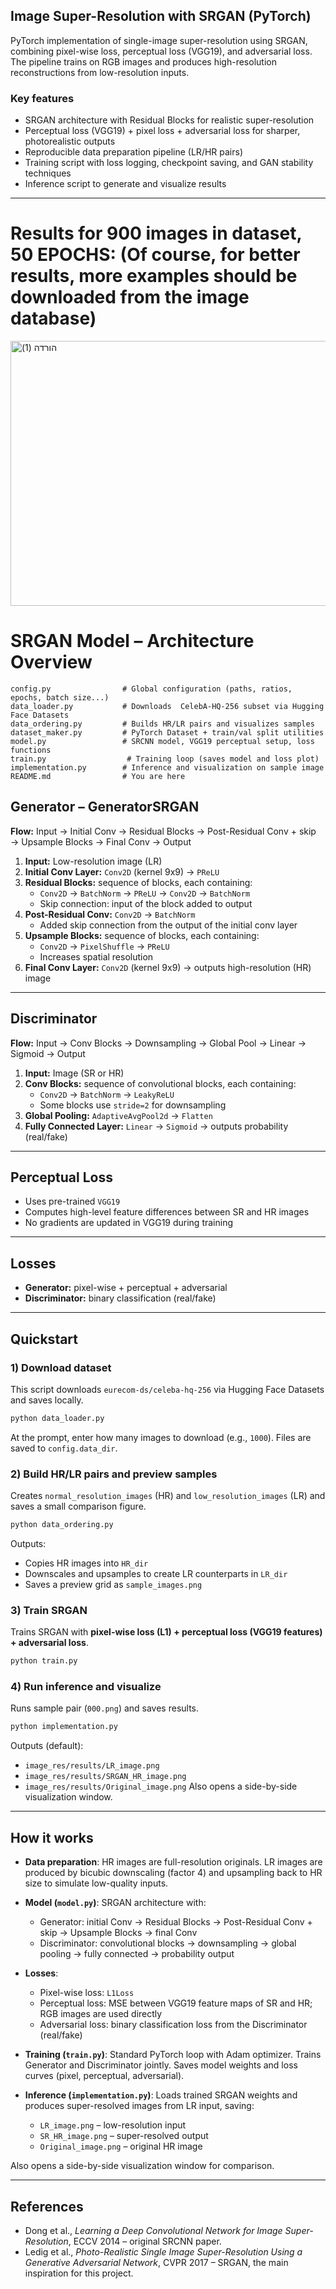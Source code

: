 ## Image Super-Resolution with SRGAN (PyTorch)
PyTorch implementation of single-image super-resolution using SRGAN, combining pixel-wise loss, perceptual loss (VGG19), and adversarial loss. The pipeline trains on RGB images and produces high-resolution reconstructions from low-resolution inputs.

### Key features
- SRGAN architecture with Residual Blocks for realistic super-resolution
- Perceptual loss (VGG19) + pixel loss + adversarial loss for sharper, photorealistic outputs
- Reproducible data preparation pipeline (LR/HR pairs)
- Training script with loss logging, checkpoint saving, and GAN stability techniques
- Inference script to generate and visualize results
---

# Results for 900 images in dataset, 50 EPOCHS: (Of course, for better results, more examples should be downloaded from the image database)

<img width="1189" height="424" alt="הורדה (1)" src="https://github.com/user-attachments/assets/1686b939-e312-41ba-8d3d-e7479d52ac7d" />


# SRGAN Model – Architecture Overview
```
config.py                # Global configuration (paths, ratios, epochs, batch size...)
data_loader.py           # Downloads  CelebA-HQ-256 subset via Hugging Face Datasets
data_ordering.py         # Builds HR/LR pairs and visualizes samples
dataset_maker.py         # PyTorch Dataset + train/val split utilities
model.py                 # SRCNN model, VGG19 perceptual setup, loss functions
train.py                  # Training loop (saves model and loss plot)
implementation.py        # Inference and visualization on sample image
README.md                # You are here
```
## Generator – GeneratorSRGAN
**Flow:** Input → Initial Conv → Residual Blocks → Post-Residual Conv + skip → Upsample Blocks → Final Conv → Output

1. **Input:** Low-resolution image (LR)
2. **Initial Conv Layer:** `Conv2D` (kernel 9x9) → `PReLU`
3. **Residual Blocks:** sequence of blocks, each containing:
   - `Conv2D` → `BatchNorm` → `PReLU` → `Conv2D` → `BatchNorm`
   - Skip connection: input of the block added to output
4. **Post-Residual Conv:** `Conv2D` → `BatchNorm`  
   - Added skip connection from the output of the initial conv layer
5. **Upsample Blocks:** sequence of blocks, each containing:
   - `Conv2D` → `PixelShuffle` → `PReLU`
   - Increases spatial resolution
6. **Final Conv Layer:** `Conv2D` (kernel 9x9) → outputs high-resolution (HR) image

---

## Discriminator
**Flow:** Input → Conv Blocks → Downsampling → Global Pool → Linear → Sigmoid → Output

1. **Input:** Image (SR or HR)
2. **Conv Blocks:** sequence of convolutional blocks, each containing:
   - `Conv2D` → `BatchNorm` → `LeakyReLU`
   - Some blocks use `stride=2` for downsampling
3. **Global Pooling:** `AdaptiveAvgPool2d` → `Flatten`
4. **Fully Connected Layer:** `Linear` → `Sigmoid` → outputs probability (real/fake)

---

## Perceptual Loss
- Uses pre-trained `VGG19`
- Computes high-level feature differences between SR and HR images
- No gradients are updated in VGG19 during training

---

## Losses
- **Generator:** pixel-wise + perceptual + adversarial
- **Discriminator:** binary classification (real/fake)

---

## Quickstart
### 1) Download dataset
This script downloads `eurecom-ds/celeba-hq-256` via Hugging Face Datasets and saves locally.
```bash
python data_loader.py
```
At the prompt, enter how many images to download (e.g., `1000`). Files are saved to `config.data_dir`.

### 2) Build HR/LR pairs and preview samples
Creates `normal_resolution_images` (HR) and `low_resolution_images` (LR) and saves a small comparison figure.
```bash
python data_ordering.py
```
Outputs:
- Copies HR images into `HR_dir`
- Downscales and upsamples to create LR counterparts in `LR_dir`
- Saves a preview grid as `sample_images.png`

### 3) Train SRGAN
Trains SRGAN with **pixel-wise loss (L1) + perceptual loss (VGG19 features) + adversarial loss**.
```bash
python train.py
```

### 4) Run inference and visualize
Runs sample pair (`000.png`) and saves results.
```bash
python implementation.py
```
Outputs (default):
- `image_res/results/LR_image.png`
- `image_res/results/SRGAN_HR_image.png`
- `image_res/results/Original_image.png`
Also opens a side-by-side visualization window.

---

## How it works

- **Data preparation**: HR images are full-resolution originals. LR images are produced by bicubic downscaling (factor 4) and upsampling back to HR size to simulate low-quality inputs.

- **Model (`model.py`)**: SRGAN architecture with:
  - Generator: initial Conv → Residual Blocks → Post-Residual Conv + skip → Upsample Blocks → final Conv
  - Discriminator: convolutional blocks → downsampling → global pooling → fully connected → probability output

- **Losses**:
  - Pixel-wise loss: `L1Loss`
  - Perceptual loss: MSE between VGG19 feature maps of SR and HR; RGB images are used directly
  - Adversarial loss: binary classification loss from the Discriminator (real/fake)

- **Training (`train.py`)**: Standard PyTorch loop with Adam optimizer. Trains Generator and Discriminator jointly. Saves model weights and loss curves (pixel, perceptual, adversarial).

- **Inference (`implementation.py`)**: Loads trained SRGAN weights and produces super-resolved images from LR input, saving:
  - `LR_image.png` – low-resolution input
  - `SR_HR_image.png` – super-resolved output
  - `Original_image.png` – original HR image 

Also opens a side-by-side visualization window for comparison.
  
---
## References

- Dong et al., *Learning a Deep Convolutional Network for Image Super-Resolution*, ECCV 2014 – original SRCNN paper.
- Ledig et al., *Photo-Realistic Single Image Super-Resolution Using a Generative Adversarial Network*, CVPR 2017 – SRGAN, the main inspiration for this project.

